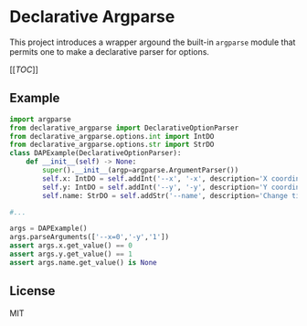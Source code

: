 # Declarative Argparse

This project introduces a wrapper argound the built-in `argparse` module that permits one to make a declarative parser for options.

[[_TOC_]]

## Example

```python
import argparse
from declarative_argparse import DeclarativeOptionParser
from declarative_argparse.options.int import IntDO
from declarative_argparse.options.str import StrDO
class DAPExample(DeclarativeOptionParser):
    def __init__(self) -> None:
        super().__init__(argp=argparse.ArgumentParser())
        self.x: IntDO = self.addInt('--x', '-x', description='X coordinate')
        self.y: IntDO = self.addInt('--y', '-y', description='Y coordinate')
        self.name: StrDO = self.addStr('--name', description='Change tile name').setNArgs('?')

#...

args = DAPExample()
args.parseArguments(['--x=0','-y','1'])
assert args.x.get_value() == 0
assert args.y.get_value() == 1
assert args.name.get_value() is None
```

## License

MIT